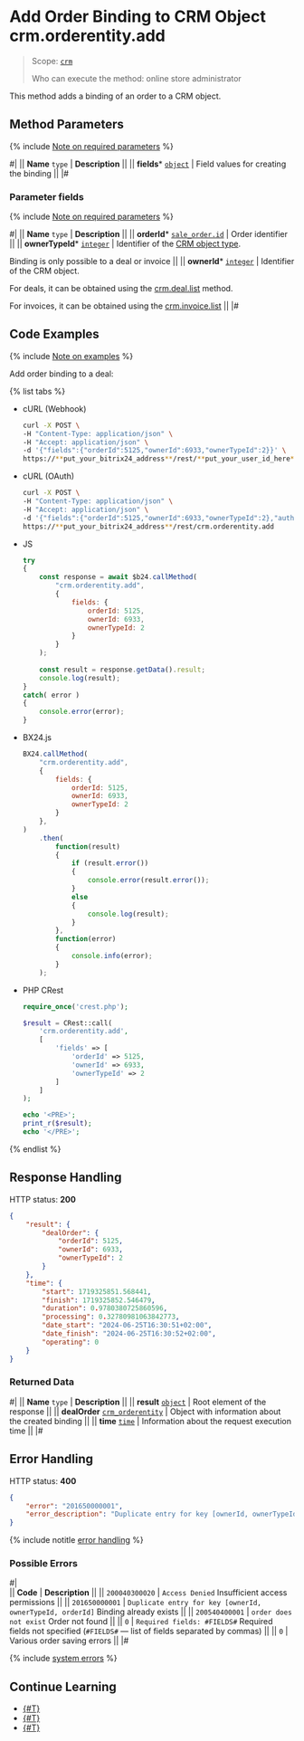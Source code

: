 # Add Order Binding to CRM Object crm.orderentity.add

> Scope: [`crm`](../../../scopes/permissions.md)
>
> Who can execute the method: online store administrator

This method adds a binding of an order to a CRM object.

## Method Parameters

{% include [Note on required parameters](../../../../_includes/required.md) %}

#|
|| **Name**
`type` | **Description** ||
|| **fields***
[`object`](../../../data-types.md) | Field values for creating the binding ||
|#

### Parameter fields

{% include [Note on required parameters](../../../../_includes/required.md) %}

#|
|| **Name**
`type` | **Description** ||
|| **orderId***
[`sale_order.id`](../../../sale/data-types.md#sale_order) | Order identifier ||
|| **ownerTypeId***
[`integer`](../../../data-types.md) | Identifier of the [CRM object type](../../data-types.md#object_type).

Binding is only possible to a deal or invoice
||
|| **ownerId***
[`integer`](../../../data-types.md) | Identifier of the CRM object.

For deals, it can be obtained using the [crm.deal.list](../../deals/crm-deal-list.md) method.

For invoices, it can be obtained using the [crm.invoice.list](../../outdated/invoice/crm-invoice-list.md)
||
|#

## Code Examples

{% include [Note on examples](../../../../_includes/examples.md) %}

Add order binding to a deal:

{% list tabs %}

- cURL (Webhook)

    ```bash
    curl -X POST \
    -H "Content-Type: application/json" \
    -H "Accept: application/json" \
    -d '{"fields":{"orderId":5125,"ownerId":6933,"ownerTypeId":2}}' \
    https://**put_your_bitrix24_address**/rest/**put_your_user_id_here**/**put_your_webhook_here**/crm.orderentity.add
    ```

- cURL (OAuth)

    ```bash
    curl -X POST \
    -H "Content-Type: application/json" \
    -H "Accept: application/json" \
    -d '{"fields":{"orderId":5125,"ownerId":6933,"ownerTypeId":2},"auth":"**put_access_token_here**"}' \
    https://**put_your_bitrix24_address**/rest/crm.orderentity.add
    ```

- JS

    ```js
    try
    {
    	const response = await $b24.callMethod(
    		"crm.orderentity.add",
    		{
    			fields: {
    				orderId: 5125,
    				ownerId: 6933,
    				ownerTypeId: 2
    			}
    		}
    	);
    	
    	const result = response.getData().result;
    	console.log(result);
    }
    catch( error )
    {
    	console.error(error);
    }
    ```

- BX24.js

    ```js
    BX24.callMethod(
        "crm.orderentity.add",
        {
            fields: {
                orderId: 5125,
                ownerId: 6933,
                ownerTypeId: 2
            }
        },
    )
        .then(
            function(result)
            {
                if (result.error())
                {
                    console.error(result.error());
                }
                else
                {
                    console.log(result);
                }
            },
            function(error)
            {
                console.info(error);
            }
        );
    ```

- PHP CRest

    ```php
    require_once('crest.php');

    $result = CRest::call(
        'crm.orderentity.add',
        [
            'fields' => [
                'orderId' => 5125,
                'ownerId' => 6933,
                'ownerTypeId' => 2
            ]
        ]
    );

    echo '<PRE>';
    print_r($result);
    echo '</PRE>';
    ```

{% endlist %}

## Response Handling

HTTP status: **200**

```json
{
    "result": {
        "dealOrder": {
            "orderId": 5125,
            "ownerId": 6933,
            "ownerTypeId": 2
        }
    },
    "time": {
        "start": 1719325851.568441,
        "finish": 1719325852.546479,
        "duration": 0.9780380725860596,
        "processing": 0.32780981063842773,
        "date_start": "2024-06-25T16:30:51+02:00",
        "date_finish": "2024-06-25T16:30:52+02:00",
        "operating": 0
    }
}
```

### Returned Data

#|
|| **Name**
`type` | **Description** ||
|| **result**
[`object`](../../../data-types.md) | Root element of the response ||
|| **dealOrder**
[`crm_orderentity`](../../data-types.md#crm_orderentity) | Object with information about the created binding ||
|| **time**
[`time`](../../../data-types.md) | Information about the request execution time ||
|#

## Error Handling

HTTP status: **400**

```json
{
    "error": "201650000001",
    "error_description": "Duplicate entry for key [ownerId, ownerTypeId, orderId]"
}
```

{% include notitle [error handling](../../../../_includes/error-info.md) %}

### Possible Errors

#|  
|| **Code** | **Description** ||
|| `200040300020` | `Access Denied` 
Insufficient access permissions
||
|| `201650000001` | `Duplicate entry for key [ownerId, ownerTypeId, orderId]` 
Binding already exists
||
|| `200540400001` | `order does not exist` 
Order not found
||
|| `0` | `Required fields: #FIELDS#` 
Required fields not specified (`#FIELDS#` — list of fields separated by commas)
||
|| `0` | Various order saving errors
||
|#

{% include [system errors](../../../../_includes/system-errors.md) %}

## Continue Learning

- [{#T}](./crm-order-entity-list.md)
- [{#T}](./crm-order-entity-delete-by-filter.md)
- [{#T}](./crm-order-entity-get-fields.md)